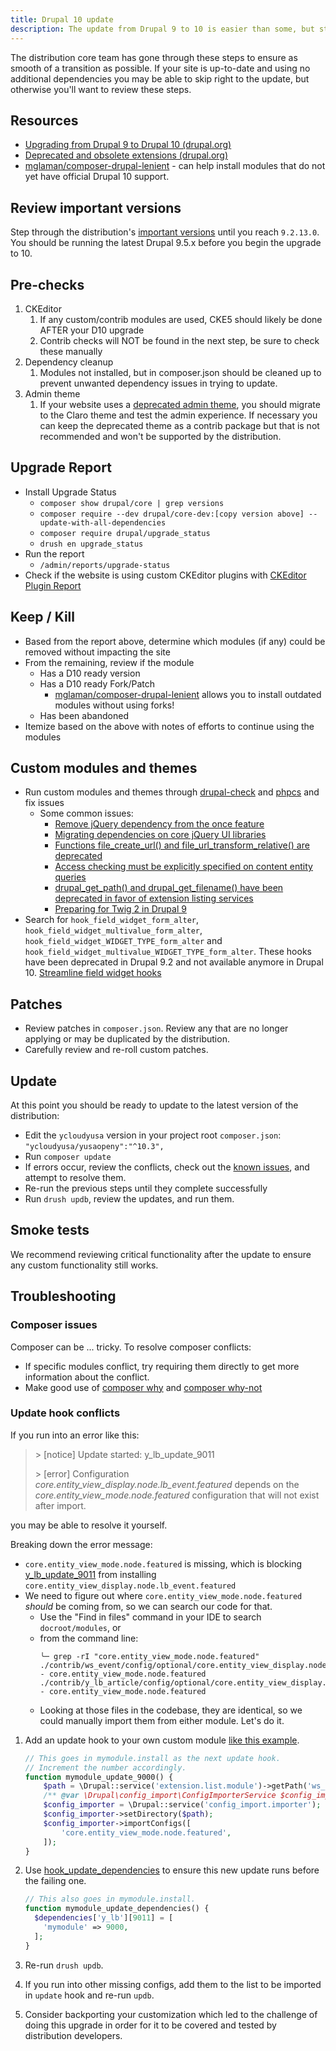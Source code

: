 ```yaml
---
title: Drupal 10 update
description: The update from Drupal 9 to 10 is easier than some, but still comes with some challenges.
---
```


The distribution core team has gone through these steps to ensure as smooth of a transition as possible. If your site is up-to-date and using no additional dependencies you may be able to skip right to the update, but otherwise you'll want to review these steps.

## Resources

- [Upgrading from Drupal 9 to Drupal 10 (drupal.org)](https://www.drupal.org/docs/upgrading-drupal/upgrading-from-drupal-8-or-later/upgrading-from-drupal-9-to-drupal-10)
- [Deprecated and obsolete extensions (drupal.org)](https://www.drupal.org/docs/core-modules-and-themes/deprecated-and-obsolete)
- [mglaman/composer-drupal-lenient](https://github.com/mglaman/composer-drupal-lenient) - can help install modules that do not yet have official Drupal 10 support.

## Review important versions

Step through the distribution's [important versions](../important-versions-for-upgrade-path/#important-versions) until you reach `9.2.13.0`. You should be running the latest Drupal 9.5.x before you begin the upgrade to 10.

## Pre-checks

1. CKEditor
    1. If any custom/contrib modules are used, CKE5 should likely be done AFTER your D10 upgrade
    2. Contrib checks will NOT be found in the next step, be sure to check these manually
2. Dependency cleanup
    1. Modules not installed, but in composer.json should be cleaned up to prevent unwanted dependency issues in trying to update.
3. Admin theme
    1. If your website uses a [deprecated admin theme](https://www.drupal.org/docs/core-modules-and-themes/deprecated-and-obsolete#s-recommendations-for-deprecated-themes), you should migrate to the Claro theme and test the admin experience. If necessary you can keep the deprecated theme as a contrib package but that is not recommended and won't be supported by the distribution.

## Upgrade Report

- Install Upgrade Status
    - `composer show drupal/core | grep versions`
    - `composer require --dev drupal/core-dev:[copy version above] --update-with-all-dependencies`
    - `composer require drupal/upgrade_status`
    - `drush en upgrade_status`
- Run the report
    - `/admin/reports/upgrade-status`
- Check if the website is using custom CKEditor plugins with  [CKEditor Plugin Report](https://www.drupal.org/project/ckeditor_plugin_report)

## Keep / Kill

- Based from the report above, determine which modules (if any) could be removed without impacting the site
- From the remaining, review if the module
    - Has a D10 ready version
    - Has a D10 ready Fork/Patch
        - [mglaman/composer-drupal-lenient](https://github.com/mglaman/composer-drupal-lenient) allows you to install outdated modules without using forks!
    - Has been abandoned
- Itemize based on the above with notes of efforts to continue using the modules

## Custom modules and themes

- Run custom modules and themes through [drupal-check](https://github.com/mglaman/drupal-check) and [phpcs](https://www.drupal.org/docs/contributed-modules/code-review-module/php-codesniffer-command-line-usage) and fix issues
    - Some common issues:
        - [Remove jQuery dependency from the once feature](https://www.drupal.org/node/3158256)
        - [Migrating dependencies on core jQuery UI libraries](https://www.drupal.org/docs/upgrading-drupal/upgrading-from-drupal-8-or-later/upgrading-from-drupal-9-to-drupal-10-0/migrating-dependencies-on-core-jquery-ui-libraries)
        - [Functions file_create_url() and file_url_transform_relative() are deprecated](https://www.drupal.org/node/2940031)
        - [Access checking must be explicitly specified on content entity queries](https://www.drupal.org/node/3201242)
        - [drupal_get_path() and drupal_get_filename() have been deprecated in favor of extension listing services](https://www.drupal.org/node/2940438)
        - [Preparing for Twig 2 in Drupal 9](https://www.drupal.org/node/3071078)
- Search for `hook_field_widget_form_alter`, `hook_field_widget_multivalue_form_alter`, `hook_field_widget_WIDGET_TYPE_form_alter` and `hook_field_widget_multivalue_WIDGET_TYPE_form_alter`. These hooks have been deprecated in Drupal 9.2 and not available anymore in Drupal 10. [Streamline field widget hooks](https://www.drupal.org/node/3180429)

## Patches

- Review patches in `composer.json`. Review any that are no longer applying or may be duplicated by the distribution.
- Carefully review and re-roll custom patches.

## Update

At this point you should be ready to update to the latest version of the distribution:

- Edit the `ycloudyusa` version in your project root `composer.json`: `"ycloudyusa/yusaopeny":"^10.3",`
- Run `composer update`
- If errors occur, review the conflicts, check out the [known issues](https://www.drupal.org/docs/updating-drupal/updating-drupal-core-via-composer#known-issues), and attempt to resolve them.
- Re-run the previous steps until they complete successfully
- Run `drush updb`, review the updates, and run them.

## Smoke tests

We recommend reviewing critical functionality after the update to ensure any custom functionality still works.

## Troubleshooting

### Composer issues

Composer can be ... tricky. To resolve composer conflicts:

- If specific modules conflict, try requiring them directly to get more information about the conflict.
- Make good use of [composer why](https://getcomposer.org/doc/03-cli.md#depends-why) and [composer why-not](https://getcomposer.org/doc/03-cli.md#prohibits-why-not)

### Update hook conflicts

If you run into an error like this:

> \>  [notice] Update started: y_lb_update_9011
>
> \> [error]  Configuration <em class="placeholder">core.entity_view_display.node.lb_event.featured</em> depends on the <em class="placeholder">core.entity_view_mode.node.featured</em> configuration that will not exist after import.

you may be able to resolve it yourself.

Breaking down the error message:

- `core.entity_view_mode.node.featured` is missing, which is blocking [y_lb_update_9011](https://github.com/YCloudYUSA/y_lb/blob/main/y_lb.install#L199) from installing `core.entity_view_display.node.lb_event.featured`
- We need to figure out where `core.entity_view_mode.node.featured` _should_ be coming from, so we can search our code for that.
  - Use the "Find in files" command in your IDE to search `docroot/modules`, or
  - from the command line:
    ```shell
    ╰─ grep -rI "core.entity_view_mode.node.featured"
    ./contrib/ws_event/config/optional/core.entity_view_display.node.lb_event.featured.yml:    - core.entity_view_mode.node.featured
    ./contrib/y_lb_article/config/optional/core.entity_view_display.node.article_lb.featured.yml:    - core.entity_view_mode.node.featured
    ```
  - Looking at those files in the codebase, they are identical, so we could manually import them from either module. Let's do it.

1. Add an update hook to your own custom module [like this example](https://github.com/YCloudYUSA/yusaopeny/pull/108/files#diff-2b10287d954ae6b7c36a1af05970dc0f2ee602047b2215d60d9052a15a8819b5R1233-R1240).

    ```php
   // This goes in mymodule.install as the next update hook.
   // Increment the number accordingly.
    function mymodule_update_9000() {
        $path = \Drupal::service('extension.list.module')->getPath('ws_event') . '/config/optional';
        /** @var \Drupal\config_import\ConfigImporterService $config_importer */
        $config_importer = \Drupal::service('config_import.importer');
        $config_importer->setDirectory($path);
        $config_importer->importConfigs([
            'core.entity_view_mode.node.featured',
        ]);
    }
    ```

2. Use [hook_update_dependencies](https://api.drupal.org/api/drupal/core%21lib%21Drupal%21Core%21Extension%21module.api.php/function/hook_update_dependencies/10.0.x) to ensure this new update runs before the failing one.

    ```php
   // This also goes in mymodule.install.
    function mymodule_update_dependencies() {
      $dependencies['y_lb'][9011] = [
        'mymodule' => 9000,
      ];
    }
    ```

3. Re-run `drush updb`.
4. If you run into other missing configs, add them to the list to be imported in `update` hook and re-run `updb`.
5. Consider backporting your customization which led to the challenge of doing this upgrade in order for it to be covered and tested by distribution developers.
